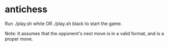 # antichess

Run ./play.sh white OR ./play.sh black to start the game.

Note: It assumes that the opponent's next move is in a valid format, and is a proper move.

